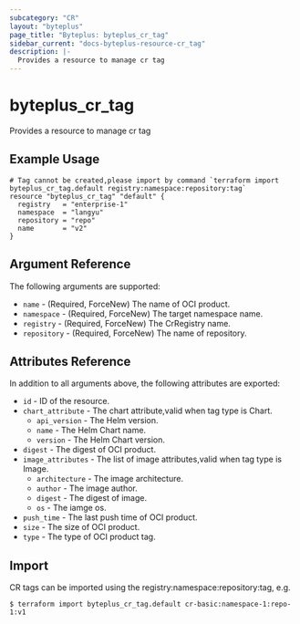 ```yaml
---
subcategory: "CR"
layout: "byteplus"
page_title: "Byteplus: byteplus_cr_tag"
sidebar_current: "docs-byteplus-resource-cr_tag"
description: |-
  Provides a resource to manage cr tag
---
```

# byteplus_cr_tag
Provides a resource to manage cr tag
## Example Usage
```hcl
# Tag cannot be created,please import by command `terraform import byteplus_cr_tag.default registry:namespace:repository:tag`
resource "byteplus_cr_tag" "default" {
  registry   = "enterprise-1"
  namespace  = "langyu"
  repository = "repo"
  name       = "v2"
}
```
## Argument Reference
The following arguments are supported:
* `name` - (Required, ForceNew) The name of OCI product.
* `namespace` - (Required, ForceNew) The target namespace name.
* `registry` - (Required, ForceNew) The CrRegistry name.
* `repository` - (Required, ForceNew) The name of repository.

## Attributes Reference
In addition to all arguments above, the following attributes are exported:
* `id` - ID of the resource.
* `chart_attribute` - The chart attribute,valid when tag type is Chart.
    * `api_version` - The Helm version.
    * `name` - The Helm Chart name.
    * `version` - The Helm Chart version.
* `digest` - The digest of OCI product.
* `image_attributes` - The list of image attributes,valid when tag type is Image.
    * `architecture` - The image architecture.
    * `author` - The image author.
    * `digest` - The digest of image.
    * `os` - The iamge os.
* `push_time` - The last push time of OCI product.
* `size` - The size of OCI product.
* `type` - The type of OCI product tag.


## Import
CR tags can be imported using the registry:namespace:repository:tag, e.g.
```
$ terraform import byteplus_cr_tag.default cr-basic:namespace-1:repo-1:v1
```

